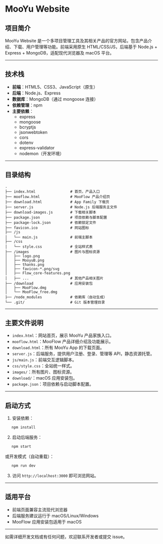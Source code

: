 # MooYu Website

## 项目简介

MooYu Website 是一个多项目管理工具及其相关产品的官方网站，包含产品介绍、下载、用户管理等功能。前端采用原生 HTML/CSS/JS，后端基于 Node.js + Express + MongoDB，适配现代浏览器及 macOS 平台。

---

## 技术栈

- **前端**：HTML5、CSS3、JavaScript（原生）
- **后端**：Node.js、Express
- **数据库**：MongoDB（通过 mongoose 连接）
- **依赖管理**：npm
- **主要依赖**：
  - express
  - mongoose
  - bcryptjs
  - jsonwebtoken
  - cors
  - dotenv
  - express-validator
  - nodemon（开发环境）

---

## 目录结构

```
.
├── index.html                # 首页，产品入口
├── mooflow.html              # MooFlow 产品介绍页
├── download.html             # App Family 下载页
├── server.js                 # Node.js 后端服务主文件
├── download-images.js        # 下载相关脚本
├── package.json              # 项目依赖与脚本配置
├── package-lock.json         # 依赖锁定文件
├── favicon.ico               # 网站图标
├── /js
│   └── main.js               # 前端主脚本
├── /css
│   └── style.css             # 全站样式表
├── /images                   # 图片与图标资源
│   ├── logo.png
│   ├── MooyuB.png
│   ├── thanks.png
│   ├── favicon-*.png/svg
│   ├── Flow_core-features.png
│   ├── ...                   # 其他产品相关图片
├── /download                 # 应用安装包
│   ├── MooFlow.dmg
│   └── MooFlow_free.dmg
├── /node_modules             # 依赖库（自动生成）
└── .git/                     # Git 版本管理目录
```

---

## 主要文件说明

- `index.html`：网站首页，展示 MooYu 产品家族入口。
- `mooflow.html`：MooFlow 产品详细介绍及功能展示。
- `download.html`：所有 MooYu App 的下载页面。
- `server.js`：后端服务，提供用户注册、登录、管理等 API，静态资源托管。
- `js/main.js`：前端交互逻辑脚本。
- `css/style.css`：全站统一样式。
- `images/`：所有图片、图标资源。
- `download/`：macOS 应用安装包。
- `package.json`：项目依赖与启动脚本配置。

---

## 启动方式

1. 安装依赖：
```bash
   npm install
```
2. 启动后端服务：
```bash
   npm start
```
   或开发模式（自动重载）：
```bash
   npm run dev
```
3. 访问 `http://localhost:3000` 即可浏览网站。

---

## 适用平台

- 前端页面兼容主流现代浏览器
- 后端服务建议运行于 macOS/Linux/Windows
- MooFlow 应用安装包适用于 macOS

---

如需详细开发文档或有任何问题，欢迎联系开发者或提交 issue。 